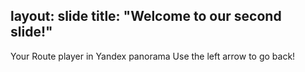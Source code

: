 layout: slide
title: "Welcome to our second slide!"
---
Your Route player in Yandex panorama
Use the left arrow to go back!
